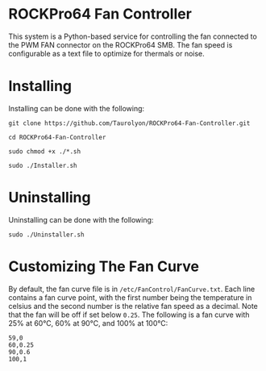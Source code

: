 # ROCKPro64 Fan Controller
This system is a Python-based service for controlling the fan connected to the PWM FAN connector on the ROCKPro64 SMB. The fan speed is configurable as a text
file to optimize for thermals or noise.

# Installing
Installing can be done with the following:
```
git clone https://github.com/Taurolyon/ROCKPro64-Fan-Controller.git
```
```
cd ROCKPro64-Fan-Controller
```
```
sudo chmod +x ./*.sh
```
```
sudo ./Installer.sh
```

# Uninstalling
Uninstalling can be done with the following:
```
sudo ./Uninstaller.sh
```

# Customizing The Fan Curve
By default, the fan curve file is in `/etc/FanControl/FanCurve.txt`. Each line
contains a fan curve point, with the first number being the temperature in celsius
and the second number is the relative fan speed as a decimal. Note that the fan will
be off if set below `0.25`.
The following is a fan curve with 25% at 60°C, 60% at 90°C, and 100% at 100°C:
```
59,0
60,0.25
90,0.6
100,1
```
